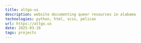 ```yaml
---
title: altgo-us
description: website documenting queer resources in alabama
technologies: python, html, scss, pelican
url: https://altgo.us
date: 2025-03-16
tags: projects
---
```


